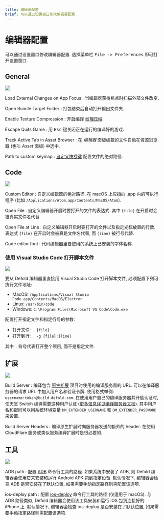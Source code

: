 ```yaml
---
title: 编辑器配置
brief: 可以通过设置窗口修改编辑器配置.
---
```


# 编辑器配置

可以通过设置窗口修改编辑器配置. 选择菜单栏 <kbd>File -> Preferences</kbd> 即可打开设置窗口.

## General

![](images/editor/preferences_general.png)

Load External Changes on App Focus
: 当编辑器获得焦点时扫描外部文件改变.

Open Bundle Target Folder
: 打包结束后自动打开输出文件夹.

Enable Texture Compression
: 开启编译 [纹理压缩](/manuals/texture-profiles).

Escape Quits Game
: 用 <kbd>Esc</kbd> 键关闭正在运行的编译好的游戏.

Track Active Tab in Asset Browser
: 在 *编辑器* 面板编辑的文件自动在资源浏览器 (也叫 *Asset* 面板) 中选中.

Path to custom keymap
: [自定义快捷键](/manuals/editor-keyboard-shortcuts) 配置文件的绝对路径.


## Code

![](images/editor/preferences_code.png)

Custom Editor
: 自定义编辑器的绝对路径. 在 macOS 上应指向 .app 内的可执行程序 (比如 `/Applications/Atom.app/Contents/MacOS/Atom`).

Open File
: 自定义编辑器开启时要打开的文件的表达式. 其中 `{file}` 在开启时会被真实文件名代替.

Open File at Line
: 自定义编辑器开启时要打开的文件以及指定光标放置的行数. 表达式 `{file}` 在开启时会被真是文件名代替, 而 `{line}` 被行号代替.

Code editor font
: 代码编辑器里要使用的系统上已安装的字体名称.


### 使用 Visual Studio Code 打开脚本文件

![](images/editor/preferences_vscode.png)

要从 Defold 编辑器里直接用 Visual Studio Code 打开脚本文件, 必须配置下列可执行文件地址:

- MacOS: `/Applications/Visual Studio Code.app/Contents/MacOS/Electron`
- Linux: `/usr/bin/code`
- Windows: `C:\Program Files\Microsoft VS Code\Code.exe`

 配置打开指定文件和指定行号的参数:

- 打开文件: `. {file}`
- 打开到行: `. -g {file}:{line}`

其中 `.` 符号代表打开整个项目, 而不是指定文件.


## 扩展

![](images/editor/preferences_extensions.png)

Build Server
: 编译包含 [原生扩展](/manuals/extensions) 项目时使用的编译服务器的 URL. 可以在编译服务器的请求 URL 中加入用户名和验证令牌. 使用格式举例: `username:token@build.defold.com`. 在使用用户自己的编译服务器并开启认证时, 任天堂 Switch 编译需要这种用户认证 ([更多信息详见编译服务器文档](https://github.com/defold/extender/blob/dev/README_SECURITY.md)). 其中用户名和密码可以用系统环境变量 `DM_EXTENDER_USERNAME` 和 `DM_EXTENDER_PASSWORD` 来设置.

Build Server Headers
: 编译原生扩展时向服务器发送的额外的 header. 在使用 CloudFlare 服务或类似服务编译扩展时是很必要的.

## 工具

![](images/editor/preferences_tools.png)

ADB path
: 配置 [ADB](https://developer.android.com/tools/adb) 命令行工具的路径. 如果系统中安装了 ADB, 则 Defold 编辑器会使用它来安装和运行 Android APK 包到指定设备. 默认情况下, 编辑器会检查 ADB 是否安装在了默认位置, 如果需要手动指定路径则需配置该选项.

ios-deploy path
: 配置 [ios-deploy](https://github.com/ios-control/ios-deploy) 命令行工具的路径 (仅适用于 macOS). 与 ADB 路径类似, Defold 编辑器会使用该工具安装和运行 iOS 包到连接好的 iPhone 上. 默认情况下, 编辑器会检查 ios-deploy 是否安装在了默认位置, 如果需要手动指定路径则需配置该选项.